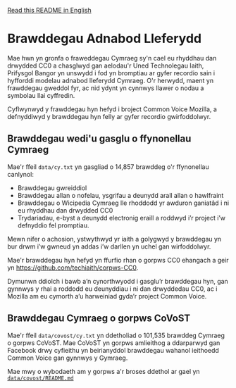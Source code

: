 [Read this README in English](README_en.md)


# Brawddegau Adnabod Lleferydd

Mae hwn yn gronfa o fraweddegau Cymraeg sy'n cael eu rhyddhau dan drwydded CC0 a chasglwyd gan aelodau'r Uned Technolegau Iaith, Prifysgol Bangor yn unswydd i fod yn bromptiau ar gyfer recordio sain i hyfforddi modelau adnabod lleferydd Cymraeg. O'r herwydd, maent yn frawddegau gweddol fyr, ac nid ydynt yn cynnwys llawer o nodau a symbolau llai cyffredin. 

Cyflwynwyd y frawddegau hyn hefyd i broject Common Voice Mozilla, a defnyddiwyd y brawddegau hyn felly ar gyfer recordio gwirfoddolwyr.


## Brawddegau wedi'u gasglu o ffynonellau Cymraeg

Mae'r ffeil `data/cy.txt` yn gasgliad o 14,857 brawddeg o'r ffynonellau canlynol:

* Brawddegau gwreiddiol
* Brawddegau allan o nofelau, ysgrifau a deunydd arall allan o hawlfraint
* Brawddegau o Wicipedia Cymraeg lle rhoddodd yr awduron ganiatâd i ni eu rhyddhau dan drwydded CC0
* Trydariadau, e-byst a deunydd electronig eraill a roddwyd i’r project i’w defnyddio fel promptiau.

Mewn nifer o achosion, ystwythwyd yr iaith a golygwyd y brawddegau yn bur drwm i’w gwneud yn addas i’w darllen yn uchel gan wirfoddolwyr.

Mae'r brawddegau hyn hefyd yn ffurfio rhan o gorpws CC0 ehangach a geir yn https://github.com/techiaith/corpws-CC0.

Dymunwn ddiolch i bawb a’n cynorthwyodd i gasglu’r brawddegau hyn, gan gynnwys y rhai a roddodd eu deunyddiau i ni dan drwyddedau CC0, ac i Mozilla am eu cymorth a’u harweiniad gyda’r project Common Voice.


## Brawddegau Cymraeg o gorpws CoVoST

Mae'r ffeil `data/covost/cy.txt` yn ddetholiad o 101,535 brawddeg Cymraeg o gorpws CoVoST. Mae CoVoST yn gorpws amlieithog a ddarparwyd gan Facebook drwy cyfieithu yn beirianyddol brawddegau wahanol ieithoedd Common Voice gan gynnwys y Gymraeg. 

Mae mwy o wybodaeth am y gorpws a'r broses ddethol ar gael yn [`data/covost/README.md`](data/covost/README.md)
